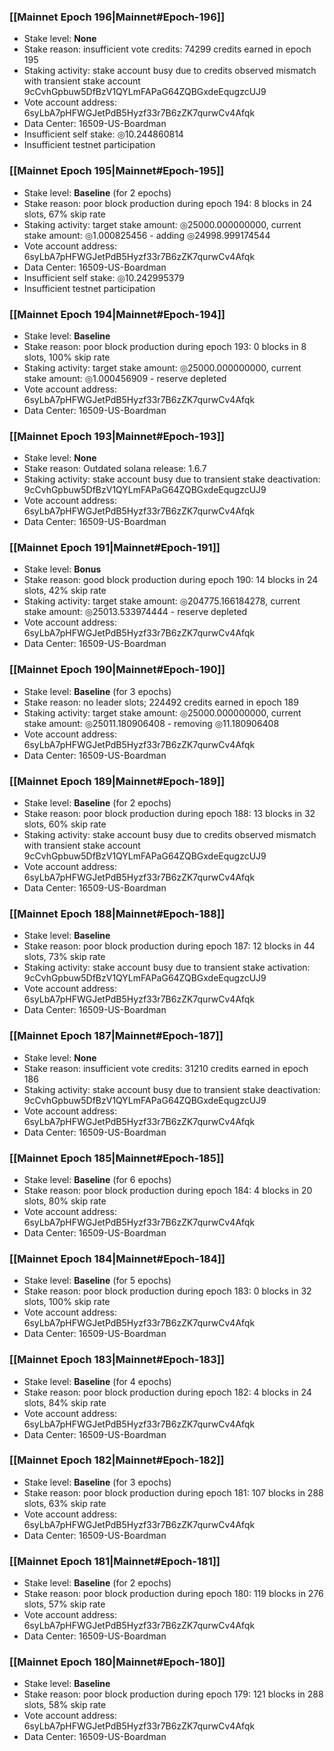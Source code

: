 ### [[Mainnet Epoch 196|Mainnet#Epoch-196]]
* Stake level: **None**
* Stake reason: insufficient vote credits: 74299 credits earned in epoch 195
* Staking activity: stake account busy due to credits observed mismatch with transient stake account 9cCvhGpbuw5DfBzV1QYLmFAPaG64ZQBGxdeEqugzcUJ9
* Vote account address: 6syLbA7pHFWGJetPdB5Hyzf33r7B6zZK7qurwCv4Afqk
* Data Center: 16509-US-Boardman
* Insufficient self stake: ◎10.244860814
* Insufficient testnet participation
### [[Mainnet Epoch 195|Mainnet#Epoch-195]]
* Stake level: **Baseline** (for 2 epochs)
* Stake reason: poor block production during epoch 194: 8 blocks in 24 slots, 67% skip rate
* Staking activity: target stake amount: ◎25000.000000000, current stake amount: ◎1.000825456 - adding ◎24998.999174544
* Vote account address: 6syLbA7pHFWGJetPdB5Hyzf33r7B6zZK7qurwCv4Afqk
* Data Center: 16509-US-Boardman
* Insufficient self stake: ◎10.242995379
* Insufficient testnet participation
### [[Mainnet Epoch 194|Mainnet#Epoch-194]]
* Stake level: **Baseline**
* Stake reason: poor block production during epoch 193: 0 blocks in 8 slots, 100% skip rate
* Staking activity: target stake amount: ◎25000.000000000, current stake amount: ◎1.000456909 - reserve depleted
* Vote account address: 6syLbA7pHFWGJetPdB5Hyzf33r7B6zZK7qurwCv4Afqk
* Data Center: 16509-US-Boardman
### [[Mainnet Epoch 193|Mainnet#Epoch-193]]
* Stake level: **None**
* Stake reason: Outdated solana release: 1.6.7
* Staking activity: stake account busy due to transient stake deactivation: 9cCvhGpbuw5DfBzV1QYLmFAPaG64ZQBGxdeEqugzcUJ9
* Vote account address: 6syLbA7pHFWGJetPdB5Hyzf33r7B6zZK7qurwCv4Afqk
* Data Center: 16509-US-Boardman
### [[Mainnet Epoch 191|Mainnet#Epoch-191]]
* Stake level: **Bonus**
* Stake reason: good block production during epoch 190: 14 blocks in 24 slots, 42% skip rate
* Staking activity: target stake amount: ◎204775.166184278, current stake amount: ◎25013.533974444 - reserve depleted
* Vote account address: 6syLbA7pHFWGJetPdB5Hyzf33r7B6zZK7qurwCv4Afqk
* Data Center: 16509-US-Boardman
### [[Mainnet Epoch 190|Mainnet#Epoch-190]]
* Stake level: **Baseline** (for 3 epochs)
* Stake reason: no leader slots; 224492 credits earned in epoch 189
* Staking activity: target stake amount: ◎25000.000000000, current stake amount: ◎25011.180906408 - removing ◎11.180906408
* Vote account address: 6syLbA7pHFWGJetPdB5Hyzf33r7B6zZK7qurwCv4Afqk
* Data Center: 16509-US-Boardman
### [[Mainnet Epoch 189|Mainnet#Epoch-189]]
* Stake level: **Baseline** (for 2 epochs)
* Stake reason: poor block production during epoch 188: 13 blocks in 32 slots, 60% skip rate
* Staking activity: stake account busy due to credits observed mismatch with transient stake account 9cCvhGpbuw5DfBzV1QYLmFAPaG64ZQBGxdeEqugzcUJ9
* Vote account address: 6syLbA7pHFWGJetPdB5Hyzf33r7B6zZK7qurwCv4Afqk
* Data Center: 16509-US-Boardman
### [[Mainnet Epoch 188|Mainnet#Epoch-188]]
* Stake level: **Baseline**
* Stake reason: poor block production during epoch 187: 12 blocks in 44 slots, 73% skip rate
* Staking activity: stake account busy due to transient stake activation: 9cCvhGpbuw5DfBzV1QYLmFAPaG64ZQBGxdeEqugzcUJ9
* Vote account address: 6syLbA7pHFWGJetPdB5Hyzf33r7B6zZK7qurwCv4Afqk
* Data Center: 16509-US-Boardman
### [[Mainnet Epoch 187|Mainnet#Epoch-187]]
* Stake level: **None**
* Stake reason: insufficient vote credits: 31210 credits earned in epoch 186
* Staking activity: stake account busy due to transient stake deactivation: 9cCvhGpbuw5DfBzV1QYLmFAPaG64ZQBGxdeEqugzcUJ9
* Vote account address: 6syLbA7pHFWGJetPdB5Hyzf33r7B6zZK7qurwCv4Afqk
* Data Center: 16509-US-Boardman
### [[Mainnet Epoch 185|Mainnet#Epoch-185]]
* Stake level: **Baseline** (for 6 epochs)
* Stake reason: poor block production during epoch 184: 4 blocks in 20 slots, 80% skip rate 
* Vote account address: 6syLbA7pHFWGJetPdB5Hyzf33r7B6zZK7qurwCv4Afqk
* Data Center: 16509-US-Boardman
### [[Mainnet Epoch 184|Mainnet#Epoch-184]]
* Stake level: **Baseline** (for 5 epochs)
* Stake reason: poor block production during epoch 183: 0 blocks in 32 slots, 100% skip rate 
* Vote account address: 6syLbA7pHFWGJetPdB5Hyzf33r7B6zZK7qurwCv4Afqk
* Data Center: 16509-US-Boardman
### [[Mainnet Epoch 183|Mainnet#Epoch-183]]
* Stake level: **Baseline** (for 4 epochs)
* Stake reason: poor block production during epoch 182: 4 blocks in 24 slots, 84% skip rate 
* Vote account address: 6syLbA7pHFWGJetPdB5Hyzf33r7B6zZK7qurwCv4Afqk
* Data Center: 16509-US-Boardman
### [[Mainnet Epoch 182|Mainnet#Epoch-182]]
* Stake level: **Baseline** (for 3 epochs)
* Stake reason: poor block production during epoch 181: 107 blocks in 288 slots, 63% skip rate 
* Vote account address: 6syLbA7pHFWGJetPdB5Hyzf33r7B6zZK7qurwCv4Afqk
* Data Center: 16509-US-Boardman
### [[Mainnet Epoch 181|Mainnet#Epoch-181]]
* Stake level: **Baseline** (for 2 epochs)
* Stake reason: poor block production during epoch 180: 119 blocks in 276 slots, 57% skip rate 
* Vote account address: 6syLbA7pHFWGJetPdB5Hyzf33r7B6zZK7qurwCv4Afqk
* Data Center: 16509-US-Boardman
### [[Mainnet Epoch 180|Mainnet#Epoch-180]]
* Stake level: **Baseline**
* Stake reason: poor block production during epoch 179: 121 blocks in 288 slots, 58% skip rate 
* Vote account address: 6syLbA7pHFWGJetPdB5Hyzf33r7B6zZK7qurwCv4Afqk
* Data Center: 16509-US-Boardman